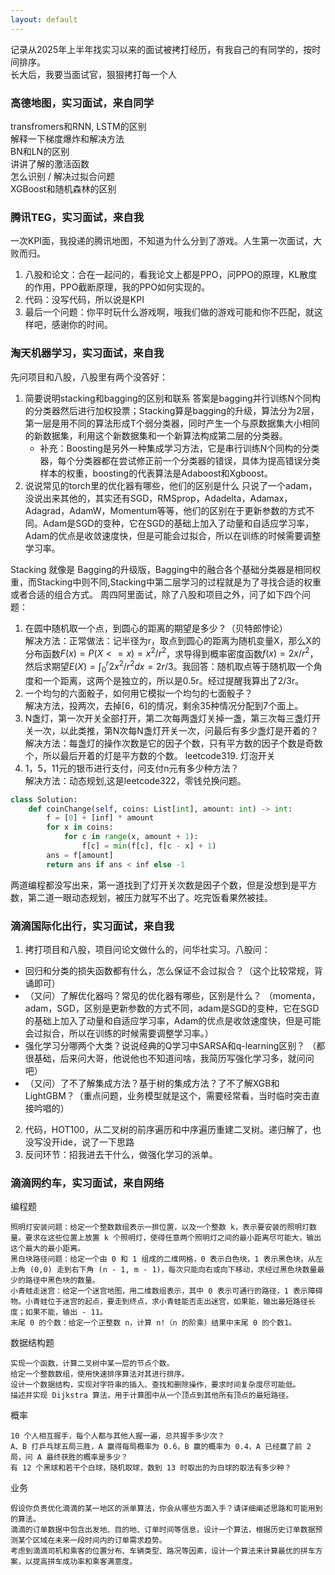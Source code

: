 ```yaml
---
layout: default
---
```


记录从2025年上半年找实习以来的面试被拷打经历，有我自己的有同学的，按时间排序。<br>
长大后，我要当面试官，狠狠拷打每一个人 <br>

### 高德地图，实习面试，来自同学
transfromers和RNN, LSTM的区别 <br>
解释一下梯度爆炸和解决方法 <br>
BN和LN的区别 <br>
讲讲了解的激活函数 <br>
怎么识别 / 解决过拟合问题 <br>
XGBoost和随机森林的区别 <br>

### 腾讯TEG，实习面试，来自我
一次KPI面，我投递的腾讯地图，不知道为什么分到了游戏。人生第一次面试，大败而归。
1. 八股和论文：合在一起问的，看我论文上都是PPO，问PPO的原理，KL散度的作用，PPO截断原理，我的PPO如何实现的。
2. 代码：没写代码，所以说是KPI 
3. 最后一个问题：你平时玩什么游戏啊，哦我们做的游戏可能和你不匹配，就这样吧，感谢你的时间。


### 淘天机器学习，实习面试，来自我
先问项目和八股，八股里有两个没答好：
1. 简要说明stacking和bagging的区别和联系
答案是bagging并行训练N个同构的分类器然后进行加权投票；Stacking算是bagging的升级，算法分为2层，第一层是用不同的算法形成T个弱分类器，同时产生一个与原数据集大小相同的新数据集，利用这个新数据集和一个新算法构成第二层的分类器。<br>
   * 补充：Boosting是另外一种集成学习方法，它是串行训练N个同构的分类器，每个分类器都在尝试修正前一个分类器的错误，具体为提高错误分类样本的权重，boosting的代表算法是Adaboost和Xgboost。
2. 说说常见的torch里的优化器有哪些，他们的区别是什么
只说了一个adam，没说出来其他的，其实还有SGD，RMSprop，Adadelta，Adamax，Adagrad，AdamW，Momentum等等，他们的区别在于更新参数的方式不同。Adam是SGD的变种，它在SGD的基础上加入了动量和自适应学习率，Adam的优点是收敛速度快，但是可能会过拟合，所以在训练的时候需要调整学习率。

Stacking 就像是 Bagging的升级版，Bagging中的融合各个基础分类器是相同权重，而Stacking中则不同,Stacking中第二层学习的过程就是为了寻找合适的权重或者合适的组合方式。
周四阿里面试，除了八股和项目之外，问了如下四个问题：
1. 在圆中随机取一个点，到圆心的距离的期望是多少？（贝特郎悖论）<br>
解决方法：正常做法：记半径为r，取点到圆心的距离为随机变量X，那么X的分布函数$F(x)=P(X<=x)=x^2/r^2$，求导得到概率密度函数$f(x)=2x/r^2$，然后求期望$E(X)=\int_0^r2x^2/r^2dx=2r/3$。我回答：随机取点等于随机取一个角度和一个距离，这两个是独立的，所以是0.5r。经过提醒我算出了2/3r。 <br>
2. 一个均匀的六面骰子，如何用它模拟一个均匀的七面骰子？<br>
解决方法，投两次，去掉[6，6]的情况，剩余35种情况分配到7个面上。 <br>
3. N盏灯，第一次开关全部打开，第二次每两盏灯关掉一盏，第三次每三盏灯开关一次，以此类推，第N次每N盏灯开关一次，问最后有多少盏灯是开着的？<br>
解决方法：每盏灯的操作次数是它的因子个数，只有平方数的因子个数是奇数个，所以最后开着的灯是平方数的个数。 leetcode319. 灯泡开关 <br>
4. 1，5，11元的银币进行支付，问支付n元有多少种方法？<br>
解决方法：动态规划,这是leetcode322，零钱兑换问题。 <br>
```python
class Solution:
    def coinChange(self, coins: List[int], amount: int) -> int:
        f = [0] + [inf] * amount
        for x in coins:
            for c in range(x, amount + 1):
                f[c] = min(f[c], f[c - x] + 1)
        ans = f[amount]
        return ans if ans < inf else -1
```
两道编程都没写出来，第一道找到了灯开关次数是因子个数，但是没想到是平方数，第二道一眼动态规划，被压力就写不出了。吃完饭看果然被挂。

### 滴滴国际化出行，实习面试，来自我 
1. 拷打项目和八股，项目问论文做什么的，问华社实习。八股问：
* 回归和分类的损失函数都有什么，怎么保证不会过拟合？（这个比较常规，背诵即可）
* （又问）了解优化器吗？常见的优化器有哪些，区别是什么？ （momenta，adam，SGD，区别是更新参数的方式不同，adam是SGD的变种，它在SGD的基础上加入了动量和自适应学习率，Adam的优点是收敛速度快，但是可能会过拟合，所以在训练的时候需要调整学习率。）
* 强化学习分哪两个大类？说说经典的Q学习中SARSA和q-learning区别？ （都很基础，后来问大哥，他说他也不知道问啥，我简历写强化学习多，就问问吧）
* （又问）了不了解集成方法？基于树的集成方法？了不了解XGB和LightGBM？（重点问题，业务模型就是这个，需要经常看，当时临时突击直接吟唱的）
2. 代码，HOT100，从二叉树的前序遍历和中序遍历重建二叉树。递归解了，也没写没开ide，说了一下思路
3. 反问环节：招我进去干什么，做强化学习的派单。

### 滴滴网约车，实习面试，来自网络
编程题

    照明灯安装问题：给定一个整数数组表示一排位置，以及一个整数 k，表示要安装的照明灯数量。要求在这些位置上放置 k 个照明灯，使得任意两个照明灯之间的最小距离尽可能大，输出这个最大的最小距离。
    黑白块路径问题：给定一个由 0 和 1 组成的二维网格，0 表示白色块，1 表示黑色块。从左上角 (0,0) 走到右下角 (n - 1, m - 1)，每次只能向右或向下移动，求经过黑色块数量最少的路径中黑色块的数量。
    小青蛙走迷宫：给定一个迷宫地图，用二维数组表示，其中 0 表示可通行的路径，1 表示障碍物。小青蛙位于迷宫的起点，要走到终点，求小青蛙能否走出迷宫，如果能，输出最短路径长度；如果不能，输出 - 11。
    末尾 0 的个数：给定一个正整数 n，计算 n!（n 的阶乘）结果中末尾 0 的个数1。

数据结构题

    实现一个函数，计算二叉树中某一层的节点个数。
    给定一个整数数组，使用快速排序算法对其进行排序。
    设计一个数据结构，实现对字符串的插入、查找和删除操作，要求时间复杂度尽可能低。
    描述并实现 Dijkstra 算法，用于计算图中从一个顶点到其他所有顶点的最短路径。

概率

    10 个人相互握手，每个人都与其他人握一遍，总共握手多少次？
    A、B 打乒乓球五局三胜，A 赢得每局概率为 0.6，B 赢的概率为 0.4，A 已经赢了前 2 局，问 A 最终获胜的概率是多少？
    有 12 个黑球和若干个白球，随机取球，数到 13 时取出的为白球的取法有多少种？

业务

    假设你负责优化滴滴的某一地区的派单算法，你会从哪些方面入手？请详细阐述思路和可能用到的算法。
    滴滴的订单数据中包含出发地、目的地、订单时间等信息，设计一个算法，根据历史订单数据预测某个区域在未来一段时间内的订单需求趋势。
    考虑到滴滴司机和乘客的位置分布、车辆类型、路况等因素，设计一个算法来计算最优的拼车方案，以提高拼车成功率和乘客满意度。
